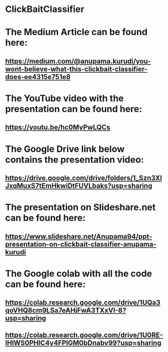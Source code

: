 # ClickBaitClassifier

# The Medium Article can be found here:
## https://medium.com/@anupama.kurudi/you-wont-believe-what-this-clickbait-classifier-does-ee4315e751e8

# The YouTube video with the presentation can be found here:
## https://youtu.be/hc0MyPwLQCs


# The Google Drive link below contains the presentation video:
## https://drive.google.com/drive/folders/1_Szn3XlJxqMuxS7tEmHkwiDtFUVLbaks?usp=sharing


# The presentation on Slideshare.net can be found here:
## https://www.slideshare.net/Anupama94/ppt-presentation-on-clickbait-classifier-anupama-kurudi

# The Google colab with all the code can be found here:
## https://colab.research.google.com/drive/1UQa3qoVHQ8cm9LSa7eAHjFwA3TXxVI-8?usp=sharing
## https://colab.research.google.com/drive/1U0RE-lHlWS0PHIC4y4FPlGM0bDnabv99?usp=sharing
